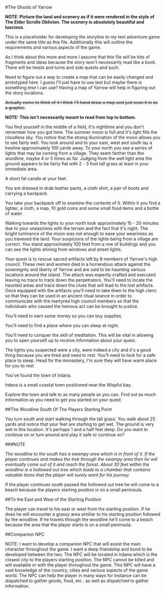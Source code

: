 #The Ghosts of Yarrow

**NOTE: Picture the land and scenery as if it were rendered in the style of
The Elder Scrolls Oblivion. The scenery is absolutely beautiful and luscious.**

This is a placeholder for developing the storyline to my text adventure
game under the same title as this file. Additionally this will outline the
requirements and various aspects of the game.

As I think about this more and more I assume that this file will be bits
of fragments and ideas because the story won't necessarily read like a
book. There will be twists and turns and side quests and such.

Need to figure out a way to create a map that can be easily changed and
prototyped here. I guess I'll just have to use text but maybe there is
something else I can use? Having a map of Yarrow will help in figuring out
the story locations.

~~Actually come to think of it I think I'll hand draw a map and just scan
it in as a graphic.~~

**NOTE: This isn't necessarily meant to read from top to bottom.**

You find yourself in the middle of a field, it's nighttime and you don't
remember how you got here. The summer moon is full and it's light fills the
cloudless sky. You notice that the strong illumination of the moon allows
you to see fairly well. You look around and to your east, west and south lay
a treeline approximately 100 yards away. To your north you see a series of
lights that may be coming from a village. They seem farther than the woodline,
maybe 4 or 5 times as far. Judging from the well light area the ground appears
to be fairly flat with 2 - 3 foot tall grass at least in your immediate area.

A short fat candle at your feet.

You are dressed in drab leather pants, a cloth shirt, a pair of boots and 
carrying a backpack.

You take your backpack off to examine the contents of it. Within it you find
a lighter, a cloth, a map, 10 gold coins and some small food items and a
bottle of water.

Walking towards the lights to your north took approximately 15 - 20 minutes
due to your uneasiness with the terrain and the fact that it's night. The
bright luminance of the moon was not enough to ease your weariness as you
travesed the land. Your suspicions of the lights being from a village are
correct. You stand approximately 100 feet from a row of buildings and you
can see the lights shining from windows and street lights.

Your quest is to rescue sacred artifacts left by 8 members of Yarrow's
high council. These men and women died in a horrendous attack against the
sovereignty and liberty of Yarrow and are said to be haunting various locations
around the island. The attack was expertly crafted and executed leaving
no trace to track down the perpetrators. You'll need to locate the haunted
areas and trace down the clues that will lead to the lost artifacts. Once
equipped with the artifacts you'll need to take them to the high cleric so
that they can be used in an ancient ritual seance in order to communicate
with the martyred high council members so that the individuals who caused
the heinous act can be brought to justice.

You'll need to earn some money so you can buy supplies.

You'll need to find a place where you can sleep at night.

You'll need to conquer the skill of meditation. This will be vital in allowing
you to open yourself up to receive information about your quest.

The lights you suspected were a city, were indeed a city and it's a good
thing because you are tired and need to rest. You'll need to look for a safe
place to sleep. Head for the monastery, I'm sure they will have warm place
for you to rest.

You've found the town of Irdana.

Irdana is a small coastal town positioned near the Wispful bay.

Explore the town and talk to as many people as you can. Find out as much
information as you need to get you started on your quest.

##The Woodline South Of The Players Starting Point

You turn south and start walking through the tall grass. You walk about 25
yards and notice that your feet are starting to get wet. The ground is very
wet in this location. It's perhaps 1 and a half feet deep. Do you want to
continue on or turn around and play it safe or continue on?

###NOTE

*The woodline to the south has a swampy area which is in front of it. If
the player continues and makes the trek through the swampy area then he
will eventually come out of it and reach the forest. About 30 feet within
the woodline is a hollowed out tree which leads to a chamber that contains
valuable items that the player will surely want for his journey.*

If the player continues south passed the hollowed out tree he will come to
a beach because the players starting position is on a small peninsula.

##To the East and West of the Starting Position

The player can travel to his east or west from the starting position. If
he does he will encounter a grassy area similiar to his starting position
followed by the woodline.  If he travels through the woodline he'll come to
a beach because the area that the player starts is on a small peninsula.

##Companion NPC

NOTE: I want to develop a companion NPC that will assist the main character
throughout the game. I want a deep friendship and bond to be developed
between the two. The NPC will be located in Irdana which is the closest city to
the players starting position. The NPC cannot be killed and will available or
with the player throughout the game. This NPC will have a vast knowledge of the
country, cities and various aspects of the game world. The NPC can help the 
player in many ways for instance can be dispatched to gather goods, food, etc..
as well as dispatched to gather information. 

